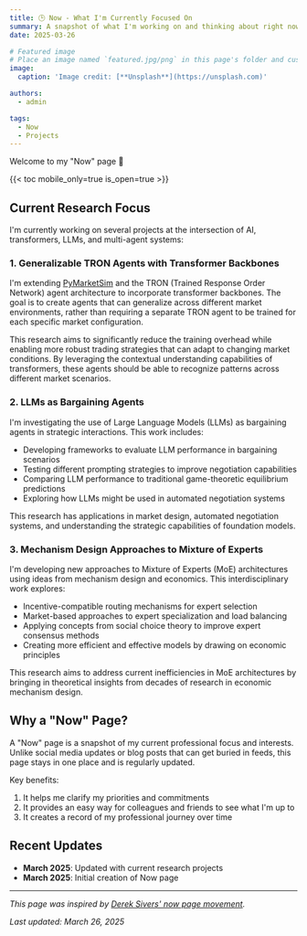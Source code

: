 ```yaml
---
title: 🕒 Now - What I'm Currently Focused On
summary: A snapshot of what I'm working on and thinking about right now
date: 2025-03-26

# Featured image
# Place an image named `featured.jpg/png` in this page's folder and customize its options here.
image:
  caption: 'Image credit: [**Unsplash**](https://unsplash.com)'

authors:
  - admin

tags:
  - Now
  - Projects
---
```


Welcome to my "Now" page 👋


{{< toc mobile_only=true is_open=true >}}

## Current Research Focus

I'm currently working on several projects at the intersection of AI, transformers, LLMs, and multi-agent systems:

### 1. Generalizable TRON Agents with Transformer Backbones

I'm extending [PyMarketSim](https://github.com/dipplestix/pymarketsim) and the TRON (Trained Response Order Network) agent architecture to incorporate transformer backbones. The goal is to create agents that can generalize across different market environments, rather than requiring a separate TRON agent to be trained for each specific market configuration.

This research aims to significantly reduce the training overhead while enabling more robust trading strategies that can adapt to changing market conditions. By leveraging the contextual understanding capabilities of transformers, these agents should be able to recognize patterns across different market scenarios.

### 2. LLMs as Bargaining Agents

I'm investigating the use of Large Language Models (LLMs) as bargaining agents in strategic interactions. This work includes:

- Developing frameworks to evaluate LLM performance in bargaining scenarios
- Testing different prompting strategies to improve negotiation capabilities
- Comparing LLM performance to traditional game-theoretic equilibrium predictions
- Exploring how LLMs might be used in automated negotiation systems

This research has applications in market design, automated negotiation systems, and understanding the strategic capabilities of foundation models.

### 3. Mechanism Design Approaches to Mixture of Experts

I'm developing new approaches to Mixture of Experts (MoE) architectures using ideas from mechanism design and economics. This interdisciplinary work explores:

- Incentive-compatible routing mechanisms for expert selection
- Market-based approaches to expert specialization and load balancing
- Applying concepts from social choice theory to improve expert consensus methods
- Creating more efficient and effective models by drawing on economic principles

This research aims to address current inefficiencies in MoE architectures by bringing in theoretical insights from decades of research in economic mechanism design.

## Why a "Now" Page?

A "Now" page is a snapshot of my current professional focus and interests. Unlike social media updates or blog posts that can get buried in feeds, this page stays in one place and is regularly updated.

Key benefits:
1. It helps me clarify my priorities and commitments
2. It provides an easy way for colleagues and friends to see what I'm up to
3. It creates a record of my professional journey over time

## Recent Updates

- **March 2025**: Updated with current research projects
- **March 2025**: Initial creation of Now page

---

*This page was inspired by [Derek Sivers' now page movement](https://nownownow.com/about).*

*Last updated: March 26, 2025* 
